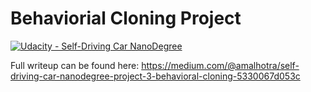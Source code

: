 # Behaviorial Cloning Project

[![Udacity - Self-Driving Car NanoDegree](https://s3.amazonaws.com/udacity-sdc/github/shield-carnd.svg)](http://www.udacity.com/drive)

Full writeup can be found here: https://medium.com/@amalhotra/self-driving-car-nanodegree-project-3-behavioral-cloning-5330067d053c
